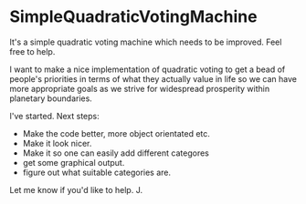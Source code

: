 # SimpleQuadraticVotingMachine
It's a simple quadratic voting machine which needs to be improved. Feel free to help.

I want to make a nice implementation of quadratic voting to get a bead of people's priorities in terms of what they actually value in life so we can have more appropriate goals as we strive for widespread prosperity within planetary boundaries.

I've started. Next steps:

* Make the code better, more object orientated etc.
* Make it look nicer.
* Make it so one can easily add different categores
* get some graphical output.
* figure out what suitable categories are.

Let me know if you'd like to help.
J.
